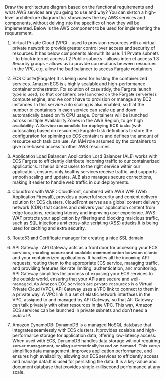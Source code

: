 Draw the architecture diagram based on the functional requirements and what AWS services are you going to use and why?
You can sketch a high-level architecture diagram that showcases the key AWS services
and components, without delving into the specifics of how they will be implemented.
 Below is the AWS component to be used for implementing the requurement.
1. Virtual Private Cloud (VPC) - used to provision resources with a virtual private network to provide greater control over access and security of resources. It has below components alonwith its use:
 1.1 Private subnets - to block internet access
 1.2 Public subnets - allows internet access
 1.3 Security groups - allows us to provide connections between resources in the VPC, e.g. allow the load
     balancer to access Fargate containers 

3. ECS Cluster(Fargate):It is being used for hosting the containerized services. Amazon ECS is a highly scalable and high-performance container orchestrator. For solution of case stidy, the Fargate launch type is used, so that containers are launched on the Fargate serverless compute engine, and we don’t have to provision or manage any EC2 instances. In this service auto scaling is also enabled, so that the number of containers in each service can scale up and down automatically based on % CPU usage. Containers will be launched across multiple Availability Zones in the AWS Region, to get high availability.
A Service responsible for deploying ECS tasks (with autoscaling based on resources)
Fargate task definitions to store the configuration for spinning up ECS containers and defines the amount of resource each task can use.
An IAM role assumed by the containers to give role-based access to other AWS resources


4. Application Load Balancer:
Application Load Balancer (ALB) works with ECS Fargate to efficiently distribute incoming traffic to our containerized applications. It helps direct users to the right service within our application, ensures only healthy services receive traffic, and supports smooth scaling and updates. ALB also manages secure connections, making it easier to handle web traffic in our deployments.


5. Cloudfront with WAF : CloudFront, combined with AWS WAF (Web Application Firewall), provides a powerful security and content delivery solution for ECS clusters. CloudFront serves as a global content delivery network (CDN) that caches and delivers your application content from edge locations, reducing latency and improving user experience. AWS WAF protects your application by filtering and blocking malicious traffic, such as SQL injections and cross-site scripting (XSS) attacks.It is being used for caching and extra security.

6. Route53 and Certificate manager for creating a nice SSL domain


7. API Gateway : API Gateway acts as a front door for accessing your ECS services, enabling secure and scalable communication between clients and your containerized applications. It handles all the incoming API requests, routing them to the appropriate ECS service, managing traffic, and providing features like rate limiting, authentication, and monitoring. API Gateway simplifies the process of exposing your ECS services to the outside world, ensuring that your APIs are secure and well-managed.
                  As Amazon ECS services are private resources in a Virtual Private Cloud (VPC), API Gateway uses a VPC link to connect to them in a private way. A VPC link is a set of elastic network interfaces in the VPC, assigned to and managed by API Gateway, so that API Gateway can talk privately with other resources in the VPC. This way, Amazon ECS services can be launched in private subnets and don’t need a public IP. 

8. Amazon DynamoDB: DynamoDB is a managed NoSQL database that integrates seamlessly with ECS clusters. It provides scalable and high-performance storage for application data, offering low-latency access. When used with ECS, DynamoDB handles data storage without requiring server management, scaling automatically based on demand. This setup simplifies data management, improves application performance, and ensures high availability, allowing our ECS services to efficiently access and manage data.It is used for persisting the data. It is a key-value and document database that provides single-millisecond performance at any scale. 



